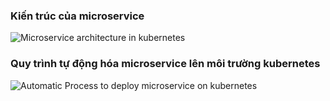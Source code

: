 <h3>Kiến trúc của microservice</h3>
<img src="https://github.com/longle11/NT114.O21.MMCL-DACN-MICROSERVICE/assets/166148333/a7a5824a-c1ce-408a-8542-f253237fdbed" alt="Microservice architecture in kubernetes" />
<h3>Quy trình tự động hóa microservice lên môi trường kubernetes</h3>
<img src="https://github.com/longle11/NT114.O21.MMCL-DACN-MICROSERVICE/assets/166148333/9c9f50e4-079b-4a25-8da6-5cf50703d615" alt="Automatic Process to deploy microservice on kubernetes" />
